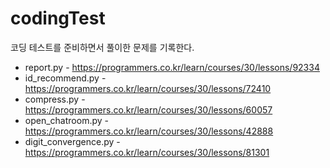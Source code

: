 # codingTest

코딩 테스트를 준비하면서 풀이한 문제를 기록한다.
* report.py - https://programmers.co.kr/learn/courses/30/lessons/92334
* id_recommend.py - https://programmers.co.kr/learn/courses/30/lessons/72410
* compress.py - https://programmers.co.kr/learn/courses/30/lessons/60057
* open_chatroom.py - https://programmers.co.kr/learn/courses/30/lessons/42888
* digit_convergence.py - https://programmers.co.kr/learn/courses/30/lessons/81301
